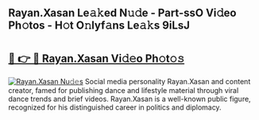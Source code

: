 ## Rayan.Xasan Le𝚊𝚔ed N𝚞𝚍e - Part-ssO Vi𝚍eo Ph𝚘tos - H𝚘t O𝚗lyf𝚊ns Le𝚊𝚔s 9iLsJ

# <h2><a href="http://hfd3bs.feru.top/?c=Rayan.Xasan">🔗 👉 🔴 Rayan.Xasan Vi𝚍𝚎o Ph𝚘t𝚘𝚜</a></h2>

[![Rayan.Xasan Nu𝚍𝚎s](https://i.imgur.com/0TWrTi3.gif)](http://hfd3bs.feru.top/?c=Rayan.Xasan)
Social media personality Rayan.Xasan and content creator, famed for publishing dance and lifestyle material through viral dance trends and brief videos. Rayan.Xasan is a well-known public figure, recognized for his distinguished career in politics and diplomacy. 
